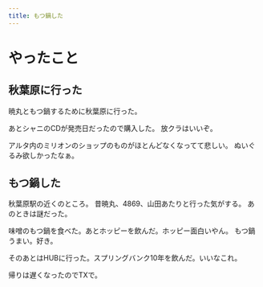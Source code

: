 ```yaml
---
title: もつ鍋した
---
```


# やったこと

## 秋葉原に行った

暁丸ともつ鍋するために秋葉原に行った。

あとシャニのCDが発売日だったので購入した。
放クラはいいぞ。

アルタ内のミリオンのショップのものがほとんどなくなってて悲しい。
ぬいぐるみ欲しかったなぁ。

## もつ鍋した

秋葉原駅の近くのところ。
昔暁丸、4869、山田あたりと行った気がする。
あのときは謎だった。

味噌のもつ鍋を食べた。あとホッピーを飲んだ。ホッピー面白いやん。
もつ鍋うまい。好き。

そのあとはHUBに行った。スプリングバンク10年を飲んだ。いいなこれ。

帰りは遅くなったのでTXで。

